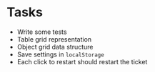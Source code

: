 # Tasks
* Write some tests
* Table grid representation
* Object grid data structure
* Save settings in `localStorage`
* Each click to restart should restart the ticket
